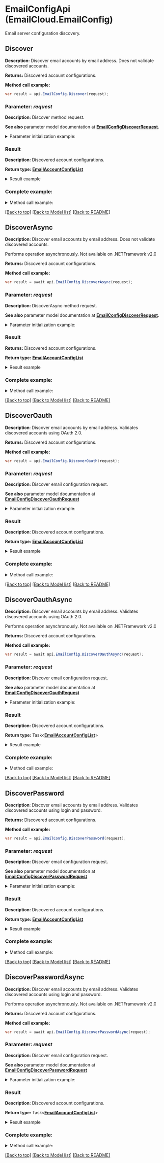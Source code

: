 # EmailConfigApi (EmailCloud.EmailConfig)

Email server configuration discovery.

<a name="Discover"></a>
## Discover
**Descrption:** Discover email accounts by email address. Does not validate discovered accounts.             


**Returns:** Discovered account configurations.

**Method call example:**
```csharp
var result = api.EmailConfig.Discover(request);
```

### Parameter: *request*

**Description:** Discover method request.

**See also** parameter model documentation at [**EmailConfigDiscoverRequest**](EmailConfigDiscoverRequest.md).

<details>
    <summary>Parameter initialization example:</summary>

```csharp
var request = new EmailConfigDiscoverRequest
{ 
    Address = "address@gmail.com"
};
```

</details>

### Result

**Description:** Discovered account configurations.

**Return type:** [**EmailAccountConfigList**](EmailAccountConfigList.md)

<details>
    <summary>Result example</summary>

```csharp
result = new EmailAccountConfigList
{
    Value = new List<EmailAccountConfig>
    {
        new EmailAccountConfig
        {
            DisplayName = "Google Mail",
            Host = "imap.gmail.com",
            Port = 993,
            SocketType = "SSLAuto",
            AuthenticationTypes = new List<AuthenticationType>
            {
                "PasswordCleartext",
                "OAuth2"
            },
            ExtraInfo = new List<NameValuePair>
            {
                new NameValuePair
                {
                    Name = "Enable: You need to enable IMAP access",
                    Value = "https://mail.google.com/mail/?ui=2&shva=1#settings/fwdandpop"
                }
            }
        },
        new EmailAccountConfig
        {
            DisplayName = "Google Mail",
            ProtocolType = "SMTP",
            Host = "smtp.gmail.com",
            Port = 465,
            SocketType = "SSLAuto",
            AuthenticationTypes = new List<AuthenticationType>
            {
                "PasswordCleartext",
                "OAuth2"
            },
            ExtraInfo = new List<NameValuePair>
            {
                new NameValuePair
                {
                    Name = "Enable: You need to enable IMAP access",
                    Value = "https://mail.google.com/mail/?ui=2&shva=1#settings/fwdandpop"
                }
            }
        },
        new EmailAccountConfig
        {
            DisplayName = "Google Mail",
            ProtocolType = "POP3",
            Host = "pop.gmail.com",
            Port = 995,
            SocketType = "SSLAuto",
            AuthenticationTypes = new List<AuthenticationType>
            {
                "PasswordCleartext",
                "OAuth2"
            },
            ExtraInfo = new List<NameValuePair>
            {
                new NameValuePair
                {
                    Name = "Enable: You need to enable IMAP access",
                    Value = "https://mail.google.com/mail/?ui=2&shva=1#settings/fwdandpop"
                }
            }
        }
    }
};
```

</details>

### Complete example:

<details>
    <summary>Method call example:</summary>

```csharp
var api = new EmailCloud(clientSecret, clientId);

// Prepare parameters:
var request = new EmailConfigDiscoverRequest
{ 
    Address = "address@gmail.com"
};

// Call method:
var result = api.EmailConfig.Discover(request);

// Result example:
result = new EmailAccountConfigList
{
    Value = new List<EmailAccountConfig>
    {
        new EmailAccountConfig
        {
            DisplayName = "Google Mail",
            Host = "imap.gmail.com",
            Port = 993,
            SocketType = "SSLAuto",
            AuthenticationTypes = new List<AuthenticationType>
            {
                "PasswordCleartext",
                "OAuth2"
            },
            ExtraInfo = new List<NameValuePair>
            {
                new NameValuePair
                {
                    Name = "Enable: You need to enable IMAP access",
                    Value = "https://mail.google.com/mail/?ui=2&shva=1#settings/fwdandpop"
                }
            }
        },
        new EmailAccountConfig
        {
            DisplayName = "Google Mail",
            ProtocolType = "SMTP",
            Host = "smtp.gmail.com",
            Port = 465,
            SocketType = "SSLAuto",
            AuthenticationTypes = new List<AuthenticationType>
            {
                "PasswordCleartext",
                "OAuth2"
            },
            ExtraInfo = new List<NameValuePair>
            {
                new NameValuePair
                {
                    Name = "Enable: You need to enable IMAP access",
                    Value = "https://mail.google.com/mail/?ui=2&shva=1#settings/fwdandpop"
                }
            }
        },
        new EmailAccountConfig
        {
            DisplayName = "Google Mail",
            ProtocolType = "POP3",
            Host = "pop.gmail.com",
            Port = 995,
            SocketType = "SSLAuto",
            AuthenticationTypes = new List<AuthenticationType>
            {
                "PasswordCleartext",
                "OAuth2"
            },
            ExtraInfo = new List<NameValuePair>
            {
                new NameValuePair
                {
                    Name = "Enable: You need to enable IMAP access",
                    Value = "https://mail.google.com/mail/?ui=2&shva=1#settings/fwdandpop"
                }
            }
        }
    }
};
```

</details>

[[Back to top]](#) [[Back to Model list]](Models.md) [[Back to README]](README.md)

<a name="DiscoverAsync"></a>
## DiscoverAsync

**Description:** Discover email accounts by email address. Does not validate discovered accounts.             

Performs operation asynchronously. Not available on .NETFramework v2.0


**Returns:** Discovered account configurations.

**Method call example:**
```csharp
var result = await api.EmailConfig.DiscoverAsync(request);
```

### Parameter: *request*

**Description:** DiscoverAsync method request.

**See also** parameter model documentation at [**EmailConfigDiscoverRequest**](EmailConfigDiscoverRequest.md).

<details>
    <summary>Parameter initialization example:</summary>

```csharp
var request = new EmailConfigDiscoverRequest
{ 
    Address = "address@gmail.com"
};
```

</details>

### Result

**Returns:** Discovered account configurations.

**Return type:** [**EmailAccountConfigList**](EmailAccountConfigList.md)

<details>
    <summary>Result example</summary>

```csharp
result = new EmailAccountConfigList
{
    Value = new List<EmailAccountConfig>
    {
        new EmailAccountConfig
        {
            DisplayName = "Google Mail",
            Host = "imap.gmail.com",
            Port = 993,
            SocketType = "SSLAuto",
            AuthenticationTypes = new List<AuthenticationType>
            {
                "PasswordCleartext",
                "OAuth2"
            },
            ExtraInfo = new List<NameValuePair>
            {
                new NameValuePair
                {
                    Name = "Enable: You need to enable IMAP access",
                    Value = "https://mail.google.com/mail/?ui=2&shva=1#settings/fwdandpop"
                }
            }
        },
        new EmailAccountConfig
        {
            DisplayName = "Google Mail",
            ProtocolType = "SMTP",
            Host = "smtp.gmail.com",
            Port = 465,
            SocketType = "SSLAuto",
            AuthenticationTypes = new List<AuthenticationType>
            {
                "PasswordCleartext",
                "OAuth2"
            },
            ExtraInfo = new List<NameValuePair>
            {
                new NameValuePair
                {
                    Name = "Enable: You need to enable IMAP access",
                    Value = "https://mail.google.com/mail/?ui=2&shva=1#settings/fwdandpop"
                }
            }
        },
        new EmailAccountConfig
        {
            DisplayName = "Google Mail",
            ProtocolType = "POP3",
            Host = "pop.gmail.com",
            Port = 995,
            SocketType = "SSLAuto",
            AuthenticationTypes = new List<AuthenticationType>
            {
                "PasswordCleartext",
                "OAuth2"
            },
            ExtraInfo = new List<NameValuePair>
            {
                new NameValuePair
                {
                    Name = "Enable: You need to enable IMAP access",
                    Value = "https://mail.google.com/mail/?ui=2&shva=1#settings/fwdandpop"
                }
            }
        }
    }
};
```

</details>

### Complete example:

<details>
    <summary>Method call example:</summary>

```csharp
var api = new EmailCloud(clientSecret, clientId);

// Prepare parameters:
var request = new EmailConfigDiscoverRequest
{ 
    Address = "address@gmail.com"
};

// Call method:
var result = await api.EmailConfig.DiscoverAsync(request);

result = new EmailAccountConfigList
{
    Value = new List<EmailAccountConfig>
    {
        new EmailAccountConfig
        {
            DisplayName = "Google Mail",
            Host = "imap.gmail.com",
            Port = 993,
            SocketType = "SSLAuto",
            AuthenticationTypes = new List<AuthenticationType>
            {
                "PasswordCleartext",
                "OAuth2"
            },
            ExtraInfo = new List<NameValuePair>
            {
                new NameValuePair
                {
                    Name = "Enable: You need to enable IMAP access",
                    Value = "https://mail.google.com/mail/?ui=2&shva=1#settings/fwdandpop"
                }
            }
        },
        new EmailAccountConfig
        {
            DisplayName = "Google Mail",
            ProtocolType = "SMTP",
            Host = "smtp.gmail.com",
            Port = 465,
            SocketType = "SSLAuto",
            AuthenticationTypes = new List<AuthenticationType>
            {
                "PasswordCleartext",
                "OAuth2"
            },
            ExtraInfo = new List<NameValuePair>
            {
                new NameValuePair
                {
                    Name = "Enable: You need to enable IMAP access",
                    Value = "https://mail.google.com/mail/?ui=2&shva=1#settings/fwdandpop"
                }
            }
        },
        new EmailAccountConfig
        {
            DisplayName = "Google Mail",
            ProtocolType = "POP3",
            Host = "pop.gmail.com",
            Port = 995,
            SocketType = "SSLAuto",
            AuthenticationTypes = new List<AuthenticationType>
            {
                "PasswordCleartext",
                "OAuth2"
            },
            ExtraInfo = new List<NameValuePair>
            {
                new NameValuePair
                {
                    Name = "Enable: You need to enable IMAP access",
                    Value = "https://mail.google.com/mail/?ui=2&shva=1#settings/fwdandpop"
                }
            }
        }
    }
};

```

</details>

[[Back to top]](#) [[Back to Model list]](Models.md) [[Back to README]](README.md)
<a name="DiscoverOauth"></a>
## DiscoverOauth

**Description**: Discover email accounts by email address. Validates discovered accounts using OAuth 2.0.             


**Returns:** Discovered account configurations.

**Method call example:**
```csharp
var result = api.EmailConfig.DiscoverOauth(request);
```

### Parameter: *request*

**Description:** Discover email configuration request.

**See also** parameter model documentation at [**EmailConfigDiscoverOauthRequest**](EmailConfigDiscoverOauthRequest.md)

<details>
    <summary>Parameter initialization example:</summary>

```csharp
var request = new EmailConfigDiscoverOauthRequest
{
    ClientId = "ClientId",
    ClientSecret = "ClientSecret",
    RefreshToken = "RefreshToken",
    Address = "example@aspose.com",
    FastProcessing = true
};
```

</details>


### Result

**Description:** Discovered account configurations.

**Return type:** [**EmailAccountConfigList**](EmailAccountConfigList.md)

<details>
    <summary>Result example</summary>

```csharp
result = new EmailAccountConfigList
{
    Value = new List<EmailAccountConfig>
    {
        new EmailAccountConfig
        {
            DisplayName = "Google Mail",
            Host = "imap.gmail.com",
            Port = 993,
            SocketType = "SSLAuto",
            AuthenticationTypes = new List<AuthenticationType>
            {
                "PasswordCleartext",
                "OAuth2"
            },
            ExtraInfo = new List<NameValuePair>
            {
                new NameValuePair
                {
                    Name = "Enable: You need to enable IMAP access",
                    Value = "https://mail.google.com/mail/?ui=2&shva=1#settings/fwdandpop"
                }
            }
        },
        new EmailAccountConfig
        {
            DisplayName = "Google Mail",
            ProtocolType = "SMTP",
            Host = "smtp.gmail.com",
            Port = 465,
            SocketType = "SSLAuto",
            AuthenticationTypes = new List<AuthenticationType>
            {
                "PasswordCleartext",
                "OAuth2"
            },
            ExtraInfo = new List<NameValuePair>
            {
                new NameValuePair
                {
                    Name = "Enable: You need to enable IMAP access",
                    Value = "https://mail.google.com/mail/?ui=2&shva=1#settings/fwdandpop"
                }
            }
        },
        new EmailAccountConfig
        {
            DisplayName = "Google Mail",
            ProtocolType = "POP3",
            Host = "pop.gmail.com",
            Port = 995,
            SocketType = "SSLAuto",
            AuthenticationTypes = new List<AuthenticationType>
            {
                "PasswordCleartext",
                "OAuth2"
            },
            ExtraInfo = new List<NameValuePair>
            {
                new NameValuePair
                {
                    Name = "Enable: You need to enable IMAP access",
                    Value = "https://mail.google.com/mail/?ui=2&shva=1#settings/fwdandpop"
                }
            }
        }
    }
};
```

</details>

### Complete example:

<details>
    <summary>Method call example:</summary>

```csharp
var api = new EmailCloud(clientSecret, clientId);

// Prepare parameters:
var request = new EmailConfigDiscoverOauthRequest
{
    ClientId = "ClientId",
    ClientSecret = "ClientSecret",
    RefreshToken = "RefreshToken",
    Address = "example@aspose.com",
    FastProcessing = true
};

// Call method:
var result = api.EmailConfig.DiscoverOauth(request);

// Result example:
result = new EmailAccountConfigList
{
    Value = new List<EmailAccountConfig>
    {
        new EmailAccountConfig
        {
            DisplayName = "Google Mail",
            Host = "imap.gmail.com",
            Port = 993,
            SocketType = "SSLAuto",
            AuthenticationTypes = new List<AuthenticationType>
            {
                "PasswordCleartext",
                "OAuth2"
            },
            ExtraInfo = new List<NameValuePair>
            {
                new NameValuePair
                {
                    Name = "Enable: You need to enable IMAP access",
                    Value = "https://mail.google.com/mail/?ui=2&shva=1#settings/fwdandpop"
                }
            }
        },
        new EmailAccountConfig
        {
            DisplayName = "Google Mail",
            ProtocolType = "SMTP",
            Host = "smtp.gmail.com",
            Port = 465,
            SocketType = "SSLAuto",
            AuthenticationTypes = new List<AuthenticationType>
            {
                "PasswordCleartext",
                "OAuth2"
            },
            ExtraInfo = new List<NameValuePair>
            {
                new NameValuePair
                {
                    Name = "Enable: You need to enable IMAP access",
                    Value = "https://mail.google.com/mail/?ui=2&shva=1#settings/fwdandpop"
                }
            }
        },
        new EmailAccountConfig
        {
            DisplayName = "Google Mail",
            ProtocolType = "POP3",
            Host = "pop.gmail.com",
            Port = 995,
            SocketType = "SSLAuto",
            AuthenticationTypes = new List<AuthenticationType>
            {
                "PasswordCleartext",
                "OAuth2"
            },
            ExtraInfo = new List<NameValuePair>
            {
                new NameValuePair
                {
                    Name = "Enable: You need to enable IMAP access",
                    Value = "https://mail.google.com/mail/?ui=2&shva=1#settings/fwdandpop"
                }
            }
        }
    }
};
```

</details>

[[Back to top]](#) [[Back to Model list]](Models.md) [[Back to README]](README.md)

<a name="DiscoverOauthAsync"></a>
## DiscoverOauthAsync

**Description:** Discover email accounts by email address. Validates discovered accounts using OAuth 2.0.             

Performs operation asynchronously. Not available on .NETFramework v2.0


**Returns:** Discovered account configurations.

**Method call example:**
```csharp
var result = await api.EmailConfig.DiscoverOauthAsync(request);
```

### Parameter: *request*

**Description:** Discover email configuration request.

**See also** parameter model documentation at [**EmailConfigDiscoverOauthRequest**](EmailConfigDiscoverOauthRequest.md)

<details>
    <summary>Parameter initialization example:</summary>

```csharp
var request = new EmailConfigDiscoverOauthRequest
{
    ClientId = "ClientId",
    ClientSecret = "ClientSecret",
    RefreshToken = "RefreshToken",
    Address = "example@aspose.com",
    FastProcessing = true
};
```

</details>


### Result

**Description:** Discovered account configurations.

**Return type:** Task<[**EmailAccountConfigList**](EmailAccountConfigList.md)>

<details>
    <summary>Result example</summary>

```csharp
result = new EmailAccountConfigList
{
    Value = new List<EmailAccountConfig>
    {
        new EmailAccountConfig
        {
            DisplayName = "Google Mail",
            Host = "imap.gmail.com",
            Port = 993,
            SocketType = "SSLAuto",
            AuthenticationTypes = new List<AuthenticationType>
            {
                "PasswordCleartext",
                "OAuth2"
            },
            ExtraInfo = new List<NameValuePair>
            {
                new NameValuePair
                {
                    Name = "Enable: You need to enable IMAP access",
                    Value = "https://mail.google.com/mail/?ui=2&shva=1#settings/fwdandpop"
                }
            }
        },
        new EmailAccountConfig
        {
            DisplayName = "Google Mail",
            ProtocolType = "SMTP",
            Host = "smtp.gmail.com",
            Port = 465,
            SocketType = "SSLAuto",
            AuthenticationTypes = new List<AuthenticationType>
            {
                "PasswordCleartext",
                "OAuth2"
            },
            ExtraInfo = new List<NameValuePair>
            {
                new NameValuePair
                {
                    Name = "Enable: You need to enable IMAP access",
                    Value = "https://mail.google.com/mail/?ui=2&shva=1#settings/fwdandpop"
                }
            }
        },
        new EmailAccountConfig
        {
            DisplayName = "Google Mail",
            ProtocolType = "POP3",
            Host = "pop.gmail.com",
            Port = 995,
            SocketType = "SSLAuto",
            AuthenticationTypes = new List<AuthenticationType>
            {
                "PasswordCleartext",
                "OAuth2"
            },
            ExtraInfo = new List<NameValuePair>
            {
                new NameValuePair
                {
                    Name = "Enable: You need to enable IMAP access",
                    Value = "https://mail.google.com/mail/?ui=2&shva=1#settings/fwdandpop"
                }
            }
        }
    }
};
```

</details>

### Complete example:

<details>
    <summary>Method call example:</summary>

```csharp
var api = new EmailCloud(clientSecret, clientId);

// Prepare parameters:
var request = new EmailConfigDiscoverOauthRequest
{
    ClientId = "ClientId",
    ClientSecret = "ClientSecret",
    RefreshToken = "RefreshToken",
    Address = "example@aspose.com",
    FastProcessing = true
};

// Call method:
var result = await api.EmailConfig.DiscoverOauthAsync(request);

//Result example:
result = new EmailAccountConfigList
{
    Value = new List<EmailAccountConfig>
    {
        new EmailAccountConfig
        {
            DisplayName = "Google Mail",
            Host = "imap.gmail.com",
            Port = 993,
            SocketType = "SSLAuto",
            AuthenticationTypes = new List<AuthenticationType>
            {
                "PasswordCleartext",
                "OAuth2"
            },
            ExtraInfo = new List<NameValuePair>
            {
                new NameValuePair
                {
                    Name = "Enable: You need to enable IMAP access",
                    Value = "https://mail.google.com/mail/?ui=2&shva=1#settings/fwdandpop"
                }
            }
        },
        new EmailAccountConfig
        {
            DisplayName = "Google Mail",
            ProtocolType = "SMTP",
            Host = "smtp.gmail.com",
            Port = 465,
            SocketType = "SSLAuto",
            AuthenticationTypes = new List<AuthenticationType>
            {
                "PasswordCleartext",
                "OAuth2"
            },
            ExtraInfo = new List<NameValuePair>
            {
                new NameValuePair
                {
                    Name = "Enable: You need to enable IMAP access",
                    Value = "https://mail.google.com/mail/?ui=2&shva=1#settings/fwdandpop"
                }
            }
        },
        new EmailAccountConfig
        {
            DisplayName = "Google Mail",
            ProtocolType = "POP3",
            Host = "pop.gmail.com",
            Port = 995,
            SocketType = "SSLAuto",
            AuthenticationTypes = new List<AuthenticationType>
            {
                "PasswordCleartext",
                "OAuth2"
            },
            ExtraInfo = new List<NameValuePair>
            {
                new NameValuePair
                {
                    Name = "Enable: You need to enable IMAP access",
                    Value = "https://mail.google.com/mail/?ui=2&shva=1#settings/fwdandpop"
                }
            }
        }
    }
};

```

</details>

[[Back to top]](#) [[Back to Model list]](Models.md) [[Back to README]](README.md)
<a name="DiscoverPassword"></a>
## DiscoverPassword

**Description**: Discover email accounts by email address. Validates discovered accounts using login and password.             


**Returns:** Discovered account configurations.

**Method call example:**
```csharp
var result = api.EmailConfig.DiscoverPassword(request);
```

### Parameter: *request*

**Description:** Discover email configuration request.

**See also** parameter model documentation at [**EmailConfigDiscoverPasswordRequest**](EmailConfigDiscoverPasswordRequest.md)

<details>
    <summary>Parameter initialization example:</summary>

```csharp
var request = new EmailConfigDiscoverPasswordRequest
{
    Password = "password",
    Address = "example@aspose.com",
    FastProcessing = true
};
```

</details>


### Result

**Description:** Discovered account configurations.

**Return type:** [**EmailAccountConfigList**](EmailAccountConfigList.md)

<details>
    <summary>Result example</summary>

```csharp
result = new EmailAccountConfigList
{
    Value = new List<EmailAccountConfig>
    {
        new EmailAccountConfig
        {
            DisplayName = "Google Mail",
            Host = "imap.gmail.com",
            Port = 993,
            SocketType = "SSLAuto",
            AuthenticationTypes = new List<AuthenticationType>
            {
                "PasswordCleartext",
                "OAuth2"
            },
            ExtraInfo = new List<NameValuePair>
            {
                new NameValuePair
                {
                    Name = "Enable: You need to enable IMAP access",
                    Value = "https://mail.google.com/mail/?ui=2&shva=1#settings/fwdandpop"
                }
            }
        },
        new EmailAccountConfig
        {
            DisplayName = "Google Mail",
            ProtocolType = "SMTP",
            Host = "smtp.gmail.com",
            Port = 465,
            SocketType = "SSLAuto",
            AuthenticationTypes = new List<AuthenticationType>
            {
                "PasswordCleartext",
                "OAuth2"
            },
            ExtraInfo = new List<NameValuePair>
            {
                new NameValuePair
                {
                    Name = "Enable: You need to enable IMAP access",
                    Value = "https://mail.google.com/mail/?ui=2&shva=1#settings/fwdandpop"
                }
            }
        },
        new EmailAccountConfig
        {
            DisplayName = "Google Mail",
            ProtocolType = "POP3",
            Host = "pop.gmail.com",
            Port = 995,
            SocketType = "SSLAuto",
            AuthenticationTypes = new List<AuthenticationType>
            {
                "PasswordCleartext",
                "OAuth2"
            },
            ExtraInfo = new List<NameValuePair>
            {
                new NameValuePair
                {
                    Name = "Enable: You need to enable IMAP access",
                    Value = "https://mail.google.com/mail/?ui=2&shva=1#settings/fwdandpop"
                }
            }
        }
    }
};
```

</details>

### Complete example:

<details>
    <summary>Method call example:</summary>

```csharp
var api = new EmailCloud(clientSecret, clientId);

// Prepare parameters:
var request = new EmailConfigDiscoverPasswordRequest
{
    Password = "password",
    Address = "example@aspose.com",
    FastProcessing = true
};

// Call method:
var result = api.EmailConfig.DiscoverPassword(request);

// Result example:
result = new EmailAccountConfigList
{
    Value = new List<EmailAccountConfig>
    {
        new EmailAccountConfig
        {
            DisplayName = "Google Mail",
            Host = "imap.gmail.com",
            Port = 993,
            SocketType = "SSLAuto",
            AuthenticationTypes = new List<AuthenticationType>
            {
                "PasswordCleartext",
                "OAuth2"
            },
            ExtraInfo = new List<NameValuePair>
            {
                new NameValuePair
                {
                    Name = "Enable: You need to enable IMAP access",
                    Value = "https://mail.google.com/mail/?ui=2&shva=1#settings/fwdandpop"
                }
            }
        },
        new EmailAccountConfig
        {
            DisplayName = "Google Mail",
            ProtocolType = "SMTP",
            Host = "smtp.gmail.com",
            Port = 465,
            SocketType = "SSLAuto",
            AuthenticationTypes = new List<AuthenticationType>
            {
                "PasswordCleartext",
                "OAuth2"
            },
            ExtraInfo = new List<NameValuePair>
            {
                new NameValuePair
                {
                    Name = "Enable: You need to enable IMAP access",
                    Value = "https://mail.google.com/mail/?ui=2&shva=1#settings/fwdandpop"
                }
            }
        },
        new EmailAccountConfig
        {
            DisplayName = "Google Mail",
            ProtocolType = "POP3",
            Host = "pop.gmail.com",
            Port = 995,
            SocketType = "SSLAuto",
            AuthenticationTypes = new List<AuthenticationType>
            {
                "PasswordCleartext",
                "OAuth2"
            },
            ExtraInfo = new List<NameValuePair>
            {
                new NameValuePair
                {
                    Name = "Enable: You need to enable IMAP access",
                    Value = "https://mail.google.com/mail/?ui=2&shva=1#settings/fwdandpop"
                }
            }
        }
    }
};
```

</details>

[[Back to top]](#) [[Back to Model list]](Models.md) [[Back to README]](README.md)

<a name="DiscoverPasswordAsync"></a>
## DiscoverPasswordAsync

**Description:** Discover email accounts by email address. Validates discovered accounts using login and password.             

Performs operation asynchronously. Not available on .NETFramework v2.0


**Returns:** Discovered account configurations.

**Method call example:**
```csharp
var result = await api.EmailConfig.DiscoverPasswordAsync(request);
```

### Parameter: *request*

**Description:** Discover email configuration request.

**See also** parameter model documentation at [**EmailConfigDiscoverPasswordRequest**](EmailConfigDiscoverPasswordRequest.md)

<details>
    <summary>Parameter initialization example:</summary>

```csharp
var request = new EmailConfigDiscoverPasswordRequest
{
    Password = "password",
    Address = "example@aspose.com",
    FastProcessing = true
};
```

</details>


### Result

**Description:** Discovered account configurations.

**Return type:** Task<[**EmailAccountConfigList**](EmailAccountConfigList.md)>

<details>
    <summary>Result example</summary>

```csharp
result = new EmailAccountConfigList
{
    Value = new List<EmailAccountConfig>
    {
        new EmailAccountConfig
        {
            DisplayName = "Google Mail",
            Host = "imap.gmail.com",
            Port = 993,
            SocketType = "SSLAuto",
            AuthenticationTypes = new List<AuthenticationType>
            {
                "PasswordCleartext",
                "OAuth2"
            },
            ExtraInfo = new List<NameValuePair>
            {
                new NameValuePair
                {
                    Name = "Enable: You need to enable IMAP access",
                    Value = "https://mail.google.com/mail/?ui=2&shva=1#settings/fwdandpop"
                }
            }
        },
        new EmailAccountConfig
        {
            DisplayName = "Google Mail",
            ProtocolType = "SMTP",
            Host = "smtp.gmail.com",
            Port = 465,
            SocketType = "SSLAuto",
            AuthenticationTypes = new List<AuthenticationType>
            {
                "PasswordCleartext",
                "OAuth2"
            },
            ExtraInfo = new List<NameValuePair>
            {
                new NameValuePair
                {
                    Name = "Enable: You need to enable IMAP access",
                    Value = "https://mail.google.com/mail/?ui=2&shva=1#settings/fwdandpop"
                }
            }
        },
        new EmailAccountConfig
        {
            DisplayName = "Google Mail",
            ProtocolType = "POP3",
            Host = "pop.gmail.com",
            Port = 995,
            SocketType = "SSLAuto",
            AuthenticationTypes = new List<AuthenticationType>
            {
                "PasswordCleartext",
                "OAuth2"
            },
            ExtraInfo = new List<NameValuePair>
            {
                new NameValuePair
                {
                    Name = "Enable: You need to enable IMAP access",
                    Value = "https://mail.google.com/mail/?ui=2&shva=1#settings/fwdandpop"
                }
            }
        }
    }
};
```

</details>

### Complete example:

<details>
    <summary>Method call example:</summary>

```csharp
var api = new EmailCloud(clientSecret, clientId);

// Prepare parameters:
var request = new EmailConfigDiscoverPasswordRequest
{
    Password = "password",
    Address = "example@aspose.com",
    FastProcessing = true
};

// Call method:
var result = await api.EmailConfig.DiscoverPasswordAsync(request);

//Result example:
result = new EmailAccountConfigList
{
    Value = new List<EmailAccountConfig>
    {
        new EmailAccountConfig
        {
            DisplayName = "Google Mail",
            Host = "imap.gmail.com",
            Port = 993,
            SocketType = "SSLAuto",
            AuthenticationTypes = new List<AuthenticationType>
            {
                "PasswordCleartext",
                "OAuth2"
            },
            ExtraInfo = new List<NameValuePair>
            {
                new NameValuePair
                {
                    Name = "Enable: You need to enable IMAP access",
                    Value = "https://mail.google.com/mail/?ui=2&shva=1#settings/fwdandpop"
                }
            }
        },
        new EmailAccountConfig
        {
            DisplayName = "Google Mail",
            ProtocolType = "SMTP",
            Host = "smtp.gmail.com",
            Port = 465,
            SocketType = "SSLAuto",
            AuthenticationTypes = new List<AuthenticationType>
            {
                "PasswordCleartext",
                "OAuth2"
            },
            ExtraInfo = new List<NameValuePair>
            {
                new NameValuePair
                {
                    Name = "Enable: You need to enable IMAP access",
                    Value = "https://mail.google.com/mail/?ui=2&shva=1#settings/fwdandpop"
                }
            }
        },
        new EmailAccountConfig
        {
            DisplayName = "Google Mail",
            ProtocolType = "POP3",
            Host = "pop.gmail.com",
            Port = 995,
            SocketType = "SSLAuto",
            AuthenticationTypes = new List<AuthenticationType>
            {
                "PasswordCleartext",
                "OAuth2"
            },
            ExtraInfo = new List<NameValuePair>
            {
                new NameValuePair
                {
                    Name = "Enable: You need to enable IMAP access",
                    Value = "https://mail.google.com/mail/?ui=2&shva=1#settings/fwdandpop"
                }
            }
        }
    }
};

```

</details>

[[Back to top]](#) [[Back to Model list]](Models.md) [[Back to README]](README.md)
